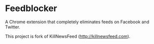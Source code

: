# Feedblocker

A Chrome extension that completely eliminates feeds on Facebook and Twitter.

This project is fork of KillNewsFeed (http://killnewsfeed.com).
